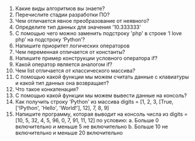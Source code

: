 1.	Какие виды алгоритмов вы знаете?
2.	Перечислите стадии разработки ПО?
3.	Чем отличается явное преобразование от неявного?
4.	Определите тип данных для значения '10.333333'
5.	C помощью чего можно заменить подстроку 'php' в строке ‘I love php’ на подстроку ‘Python’?
6.	Напишите приоритет логических операторов
7.	Чем переменная отличается от константы?
8.	Напишите пример конструкции условного оператора if?
9.	Какой оператор является аналогом if?
10.	Чем list отличается от классического массива?
11.	С помощью какой функции мы можем считать данные с клавиатуры и какой тип данных она возвращает?
12.	Что такое конкатенация?
13.	С помощью какой функции мы можем вывести данные на консоль?
14.	Как получить строку 'Python' из массива digits = [1, 2, 3, [True, ['!Python', 'Hello', 'World!'], 12], 7, 8, 9]
15.	Напишите программу, которая выводит на консоль числа из digits = [10, 5, 32, 4, 5, 96, 0, 7, 91, 11, 12] по условию:
    a.	Больше 0 включительно и меньше 5 не включительно
    b.	Больше 10 не включительно и меньше 20 включительно